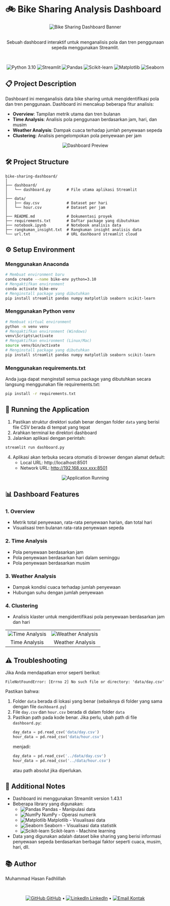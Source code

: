 # 🚲 Bike Sharing Analysis Dashboard

<div align="center">
  <img src="/api/placeholder/800/300" alt="Bike Sharing Dashboard Banner"/>
  <br><br>
  <p>Sebuah dashboard interaktif untuk menganalisis pola dan tren penggunaan sepeda menggunakan Streamlit.</p>
  <br>
  <p>
    <img src="https://img.shields.io/badge/Python-3.10-blue?logo=python" alt="Python 3.10"/>
    <img src="https://img.shields.io/badge/Streamlit-1.43.1-FF4B4B?logo=streamlit" alt="Streamlit"/>
    <img src="https://img.shields.io/badge/Pandas-Latest-150458?logo=pandas" alt="Pandas"/>
    <img src="https://img.shields.io/badge/Scikit--learn-Latest-F7931E?logo=scikit-learn" alt="Scikit-learn"/>
    <img src="https://img.shields.io/badge/Matplotlib-Latest-11557c?logo=python" alt="Matplotlib"/>
    <img src="https://img.shields.io/badge/Seaborn-Latest-7db0bc?logo=python" alt="Seaborn"/>
  </p>
</div>

## 📋 Project Description

Dashboard ini menganalisis data bike sharing untuk mengidentifikasi pola dan tren penggunaan. Dashboard ini mencakup beberapa fitur analisis:

- **Overview**: Tampilan metrik utama dan tren bulanan
- **Time Analysis**: Analisis pola penggunaan berdasarkan jam, hari, dan musim
- **Weather Analysis**: Dampak cuaca terhadap jumlah penyewaan sepeda
- **Clustering**: Analisis pengelompokan pola penyewaan per jam

<div align="center">
  <img src="/api/placeholder/600/250" alt="Dashboard Preview"/>
</div>

## 🛠️ Project Structure

```
bike-sharing-dashboard/
│
├── dashboard/
│   └── dashboard.py       # File utama aplikasi Streamlit
│
├── data/
│   ├── day.csv            # Dataset per hari
│   └── hour.csv           # Dataset per jam
│
├── README.md              # Dokumentasi proyek
├── requirements.txt       # Daftar package yang dibutuhkan
├── notebook.ipynb         # Notebook analisis data
├── rangkuman_insight.txt  # Rangkuman insight analisis data
└── url.txt                # URL dashboard streamlit cloud
```

## ⚙️ Setup Environment

### Menggunakan Anaconda
```bash
# Membuat environment baru
conda create --name bike-env python=3.10
# Mengaktifkan environment
conda activate bike-env
# Menginstall package yang dibutuhkan
pip install streamlit pandas numpy matplotlib seaborn scikit-learn
```

### Menggunakan Python venv
```bash
# Membuat virtual environment
python -m venv venv
# Mengaktifkan environment (Windows)
venv\Scripts\activate
# Mengaktifkan environment (Linux/Mac)
source venv/bin/activate
# Menginstall package yang dibutuhkan
pip install streamlit pandas numpy matplotlib seaborn scikit-learn
```

### Menggunakan requirements.txt
Anda juga dapat menginstall semua package yang dibutuhkan secara langsung menggunakan file requirements.txt:
```bash
pip install -r requirements.txt
```

## 🚀 Running the Application

1. Pastikan struktur direktori sudah benar dengan folder `data` yang berisi file CSV berada di tempat yang tepat
2. Arahkan terminal ke direktori dashboard
3. Jalankan aplikasi dengan perintah:
```bash
streamlit run dashboard.py
```
4. Aplikasi akan terbuka secara otomatis di browser dengan alamat default:
   - Local URL: http://localhost:8501
   - Network URL: http://192.168.xxx.xxx:8501

<div align="center">
  <img src="/api/placeholder/600/180" alt="Application Running"/>
</div>

## 📊 Dashboard Features

### 1. Overview
- Metrik total penyewaan, rata-rata penyewaan harian, dan total hari
- Visualisasi tren bulanan rata-rata penyewaan sepeda

### 2. Time Analysis
- Pola penyewaan berdasarkan jam
- Pola penyewaan berdasarkan hari dalam seminggu
- Pola penyewaan berdasarkan musim

### 3. Weather Analysis
- Dampak kondisi cuaca terhadap jumlah penyewaan
- Hubungan suhu dengan jumlah penyewaan

### 4. Clustering
- Analisis klaster untuk mengidentifikasi pola penyewaan berdasarkan jam dan hari

<div align="center">
  <table>
    <tr>
      <td><img src="/api/placeholder/250/150" alt="Time Analysis"/></td>
      <td><img src="/api/placeholder/250/150" alt="Weather Analysis"/></td>
    </tr>
    <tr>
      <td align="center">Time Analysis</td>
      <td align="center">Weather Analysis</td>
    </tr>
  </table>
</div>

## ⚠️ Troubleshooting

Jika Anda mendapatkan error seperti berikut:
```
FileNotFoundError: [Errno 2] No such file or directory: 'data/day.csv'
```

Pastikan bahwa:
1. Folder `data` berada di lokasi yang benar (sebaiknya di folder yang sama dengan file `dashboard.py`)
2. File `day.csv` dan `hour.csv` berada di dalam folder `data`
3. Pastikan path pada kode benar. Jika perlu, ubah path di file `dashboard.py`:
   ```python
   day_data = pd.read_csv('data/day.csv')
   hour_data = pd.read_csv('data/hour.csv')
   ```
   menjadi:
   ```python
   day_data = pd.read_csv('../data/day.csv')
   hour_data = pd.read_csv('../data/hour.csv')
   ```
   atau path absolut jika diperlukan.

## 📝 Additional Notes

- Dashboard ini menggunakan Streamlit version 1.43.1
- Beberapa library yang digunakan:
  - <img src="/api/placeholder/15/15" alt="Pandas"/> Pandas - Manipulasi data
  - <img src="/api/placeholder/15/15" alt="NumPy"/> NumPy - Operasi numerik
  - <img src="/api/placeholder/15/15" alt="Matplotlib"/> Matplotlib - Visualisasi data
  - <img src="/api/placeholder/15/15" alt="Seaborn"/> Seaborn - Visualisasi data statistik
  - <img src="/api/placeholder/15/15" alt="Scikit-learn"/> Scikit-learn - Machine learning
- Data yang digunakan adalah dataset bike sharing yang berisi informasi penyewaan sepeda berdasarkan berbagai faktor seperti cuaca, musim, hari, dll.

## 📚 Author

Muhammad Hasan Fadhlillah

<div align="center">
  <br>
  <p>
    <a href="#"><img src="/api/placeholder/20/20" alt="GitHub"/> GitHub</a> •
    <a href="#"><img src="/api/placeholder/20/20" alt="LinkedIn"/> LinkedIn</a> •
    <a href="#"><img src="/api/placeholder/20/20" alt="Email"/> Kontak</a>
  </p>
</div>
